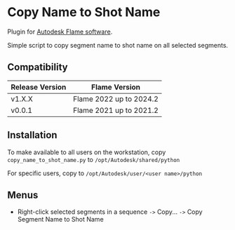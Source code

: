 # Copy Name to Shot Name
Plugin for [Autodesk Flame software](http://www.autodesk.com/products/flame).

Simple script to copy segment name to shot name on all selected segments.

## Compatibility
|Release Version|Flame Version|
|---|---|
|v1.X.X|Flame 2022 up to 2024.2|
|v0.0.1|Flame 2021 up to 2021.2|

## Installation
To make available to all users on the workstation, copy `copy_name_to_shot_name.py` to `/opt/Autodesk/shared/python`

For specific users, copy to `/opt/Autodesk/user/<user name>/python`

## Menus
 - Right-click selected segments in a sequence `->` Copy... `->` Copy Segment Name to Shot Name

